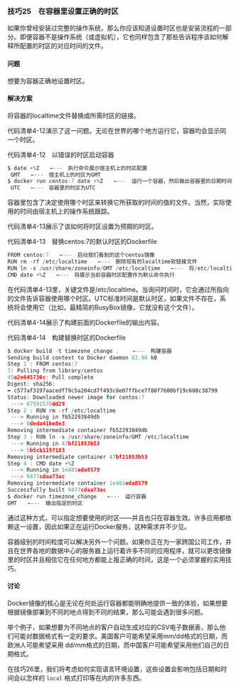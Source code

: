 ### 技巧25　在容器里设置正确的时区

如果你曾经安装过完整的操作系统，那么你应该知道设置时区也是安装流程的一部分。即便容器不是操作系统（或虚拟机），它也同样包含了那些告诉程序该如何解释所配置的时区的对应时间的文件。

#### 问题

想要为容器正确地设置时区。

#### 解决方案

将容器的localtime文件替换成所需时区的链接。

代码清单4-12演示了这一问题。无论在世界的哪个地方运行它，容器均会显示同一个时区。

代码清单4-12　以错误的时区启动容器

```c
$ date +%Z　　⇽---　执行命令展示宿主机上的时区配置
 GMT　　⇽---　宿主机上的时区为GMT
$ docker run centos:7 date +%Z　　⇽---　运行一个容器，然后输出容器里的日期时间
 UTC　　⇽---　容器里的时区为UTC
```

容器里包含了决定使用哪个时区来转换它所获取的时间的值的文件。当然，实际使用的时间由宿主机上的操作系统跟踪。

代码清单4-13展示了该如何将时区设置为预期的时区。

代码清单4-13　替换centos:7的默认时区的Dockerfile

```c
FROM centos:7　　⇽---　启动我们看到的这个centos镜像
RUN rm -rf /etc/localtime　　⇽---　删除现有的localtime软链接文件
RUN ln -s /usr/share/zoneinfo/GMT /etc/localtime　　⇽---　将/etc/localtime软链接文件替换成预期的时区
CMD date +%Z　　⇽---　将展示当前容器时区配置作为默认命令执行
```

在代码清单4-13里，关键文件是/etc/localtime。当询问时间时，它会通过所指向的文件告诉容器使用哪个时区。UTC标准时间是默认时区，如果文件不存在，系统将会使用它（比如，最精简的BusyBox镜像，它就没有这个文件）。

代码清单4-14展示了构建前面的Dockerfile的输出内容。

代码清单4-14　构建替换时区的Dockerfile

```c
$ docker build -t timezone_change . 　　⇽---　构建容器
Sending build context to Docker daemon 62.98 kB
Step 1 : FROM centos:7
7: Pulling from library/centos
45a2e645736c: Pull complete
Digest: sha256:
➥ c577af3197aacedf79c5a204cd7f493c8e07ffbce7f88f7600bf19c688c38799
Status: Downloaded newer image for centos:7
 ---> 67591570dd29
Step 2 : RUN rm -rf /etc/localtime
 ---> Running in fb52293849db
 ---> 0deda41be8e3
Removing intermediate container fb52293849db
Step 3 : RUN ln -s /usr/share/zoneinfo/GMT /etc/localtime
 ---> Running in 47bf21053b53
 ---> 5b5cb1197183
Removing intermediate container 47bf21053b53
Step 4 : CMD date +%Z
 ---> Running in 1e481eda8579
 ---> 9477cdaa73ac
Removing intermediate container 1e481eda8579
Successfully built 9477cdaa73ac
$ docker run timezone_change　　⇽---　运行容器
GMT　　⇽---　输出指定的时区
```

通过这种方式，可以指定想要使用的时区——并且也只在容器生效。许多应用都依赖这一设置，因此如果正在运行Docker服务，这种需求并不少见。

容器级别的时间粒度可以解决另外一个问题。如果你正在为一家跨国公司工作，并且在世界各地的数据中心的服务器上运行着许多不同的应用程序，就可以更改镜像里的时区并且相信它在任何地方都能上报正确的时间，这是一个必须掌握的实用技巧。

#### 讨论

Docker镜像的核心是无论在何处运行容器都能明确地提供一致的体验，如果想要根据镜像部署到不同的地点得到不同的结果，那么可能会遇到很多问题。

举个例子，如果想要为不同地点的客户自动生成对应的CSV电子数据表，那么他们可能对数据格式有一定的要求。美国客户可能希望采用mm/dd格式的日期，而欧洲人可能希望采用 dd/mm格式的日期，而中国客户可能希望采用他们自己的日期格式。

在技巧26里，我们将考虑如何实现语言环境设置，这些设置会影响包括日期和时间会以怎样的 `local` 格式打印等在内的许多东西。

